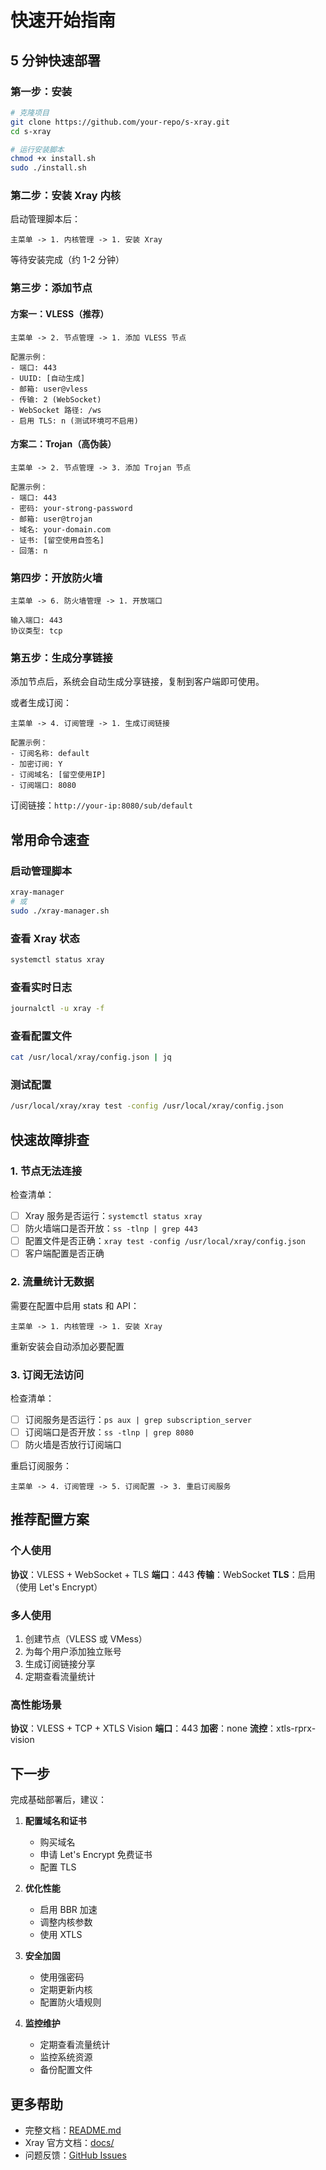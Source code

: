 # 快速开始指南

## 5 分钟快速部署

### 第一步：安装

```bash
# 克隆项目
git clone https://github.com/your-repo/s-xray.git
cd s-xray

# 运行安装脚本
chmod +x install.sh
sudo ./install.sh
```

### 第二步：安装 Xray 内核

启动管理脚本后：
```
主菜单 -> 1. 内核管理 -> 1. 安装 Xray
```

等待安装完成（约 1-2 分钟）

### 第三步：添加节点

#### 方案一：VLESS（推荐）

```
主菜单 -> 2. 节点管理 -> 1. 添加 VLESS 节点

配置示例：
- 端口: 443
- UUID: [自动生成]
- 邮箱: user@vless
- 传输: 2 (WebSocket)
- WebSocket 路径: /ws
- 启用 TLS: n (测试环境可不启用)
```

#### 方案二：Trojan（高伪装）

```
主菜单 -> 2. 节点管理 -> 3. 添加 Trojan 节点

配置示例：
- 端口: 443
- 密码: your-strong-password
- 邮箱: user@trojan
- 域名: your-domain.com
- 证书: [留空使用自签名]
- 回落: n
```

### 第四步：开放防火墙

```
主菜单 -> 6. 防火墙管理 -> 1. 开放端口

输入端口: 443
协议类型: tcp
```

### 第五步：生成分享链接

添加节点后，系统会自动生成分享链接，复制到客户端即可使用。

或者生成订阅：
```
主菜单 -> 4. 订阅管理 -> 1. 生成订阅链接

配置示例：
- 订阅名称: default
- 加密订阅: Y
- 订阅域名: [留空使用IP]
- 订阅端口: 8080
```

订阅链接：`http://your-ip:8080/sub/default`

## 常用命令速查

### 启动管理脚本
```bash
xray-manager
# 或
sudo ./xray-manager.sh
```

### 查看 Xray 状态
```bash
systemctl status xray
```

### 查看实时日志
```bash
journalctl -u xray -f
```

### 查看配置文件
```bash
cat /usr/local/xray/config.json | jq
```

### 测试配置
```bash
/usr/local/xray/xray test -config /usr/local/xray/config.json
```

## 快速故障排查

### 1. 节点无法连接

检查清单：
- [ ] Xray 服务是否运行：`systemctl status xray`
- [ ] 防火墙端口是否开放：`ss -tlnp | grep 443`
- [ ] 配置文件是否正确：`xray test -config /usr/local/xray/config.json`
- [ ] 客户端配置是否正确

### 2. 流量统计无数据

需要在配置中启用 stats 和 API：
```
主菜单 -> 1. 内核管理 -> 1. 安装 Xray
```
重新安装会自动添加必要配置

### 3. 订阅无法访问

检查清单：
- [ ] 订阅服务是否运行：`ps aux | grep subscription_server`
- [ ] 订阅端口是否开放：`ss -tlnp | grep 8080`
- [ ] 防火墙是否放行订阅端口

重启订阅服务：
```
主菜单 -> 4. 订阅管理 -> 5. 订阅配置 -> 3. 重启订阅服务
```

## 推荐配置方案

### 个人使用

**协议**：VLESS + WebSocket + TLS
**端口**：443
**传输**：WebSocket
**TLS**：启用（使用 Let's Encrypt）

### 多人使用

1. 创建节点（VLESS 或 VMess）
2. 为每个用户添加独立账号
3. 生成订阅链接分享
4. 定期查看流量统计

### 高性能场景

**协议**：VLESS + TCP + XTLS Vision
**端口**：443
**加密**：none
**流控**：xtls-rprx-vision

## 下一步

完成基础部署后，建议：

1. **配置域名和证书**
   - 购买域名
   - 申请 Let's Encrypt 免费证书
   - 配置 TLS

2. **优化性能**
   - 启用 BBR 加速
   - 调整内核参数
   - 使用 XTLS

3. **安全加固**
   - 使用强密码
   - 定期更新内核
   - 配置防火墙规则

4. **监控维护**
   - 定期查看流量统计
   - 监控系统资源
   - 备份配置文件

## 更多帮助

- 完整文档：[README.md](README.md)
- Xray 官方文档：[docs/](docs/)
- 问题反馈：[GitHub Issues](https://github.com/your-repo/s-xray/issues)
